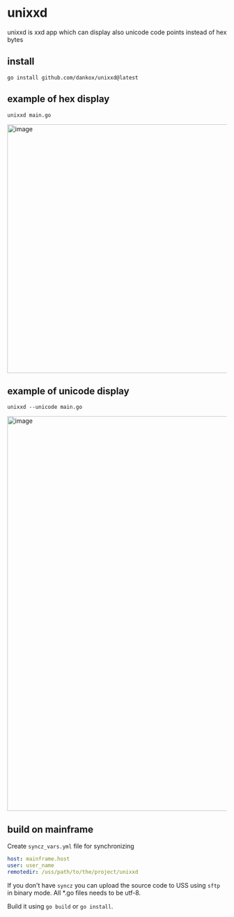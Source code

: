 # unixxd
unixxd is xxd app which can display also unicode code points instead of hex bytes

## install
```
go install github.com/dankox/unixxd@latest
```

## example of hex display
```
unixxd main.go
```
<img width="570" alt="image" src="https://user-images.githubusercontent.com/39275087/174286072-3a805482-c80d-4ec3-8059-4112f042d3f9.png">


## example of unicode display
```
unixxd --unicode main.go
```
<img width="905" alt="image" src="https://user-images.githubusercontent.com/39275087/174286153-255bfdc2-0907-45ba-bae3-570921521ee5.png">

## build on mainframe
Create `syncz_vars.yml` file for synchronizing
```yml
host: mainframe.host
user: user_name
remotedir: /uss/path/to/the/project/unixxd
```

If you don't have `syncz` you can upload the source code to USS using `sftp` in binary mode. All *.go files needs to be utf-8.

Build it using `go build` or `go install`.
